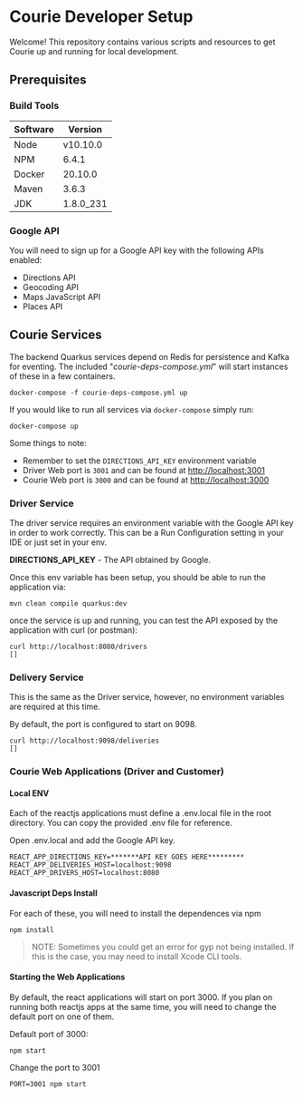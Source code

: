 # Courie Developer Setup
Welcome! This repository contains various scripts and resources to get Courie up and running for local development.  

## Prerequisites

### Build Tools

| Software | Version |
| -------  | ------- |
| Node     | v10.10.0|
| NPM      | 6.4.1   |
| Docker   | 20.10.0 |
| Maven    | 3.6.3   | 
| JDK      | 1.8.0_231|


### Google API 
You will need to sign up for a Google API key with the following APIs enabled:

* Directions API
* Geocoding API
* Maps JavaScript API
* Places API

## Courie Services
The backend Quarkus services depend on Redis for persistence and Kafka for eventing. The included "*courie-deps-compose.yml*" will start instances of these in a few containers. 

```
docker-compose -f courie-deps-compose.yml up
```

If you would like to run all services via `docker-compose` simply run:
```
docker-compose up
```

Some things to note:
*  Remember to set the `DIRECTIONS_API_KEY` environment variable
*  Driver Web port is `3001` and can be found at [http://localhost:3001](http://localhost:3001)
*  Courie Web port is `3000` and can be found at [http://localhost:3000](http://localhost:3000)


### Driver Service
The driver service requires an environment variable with the Google API key in order to work correctly. This can be a Run Configuration setting in your IDE or just set in your env. 

__DIRECTIONS_API_KEY__ - The API obtained by Google. 

Once this env variable has been setup, you should be able to run the application via:

```
mvn clean compile quarkus:dev
```

once the service is up and running, you can test the API exposed by the application with curl (or postman):

```
curl http://localhost:8080/drivers
[]
```

### Delivery Service
This is the same as the Driver service, however, no environment variables are required at this time. 

By default, the port is configured to start on 9098.

```
curl http://localhost:9098/deliveries
[]
```

### Courie Web Applications (Driver and Customer)

#### Local ENV
Each of the reactjs applications must define a .env.local file in the root directory. You can copy the provided .env file for reference. 

Open .env.local and add the Google API key. 

```
REACT_APP_DIRECTIONS_KEY=*******API KEY GOES HERE*********
REACT_APP_DELIVERIES_HOST=localhost:9098
REACT_APP_DRIVERS_HOST=localhost:8080
```


#### Javascript Deps Install
For each of these, you will need to install the dependences via npm

```
npm install
```

> NOTE: Sometimes you could get an error for gyp not being installed. If this is the case, you may need to install Xcode CLI tools. 

#### Starting the Web Applications
By default, the react applications will start on port 3000. If you plan on running both reactjs apps at the same time, you will need to change the default port on one of them. 

Default port of 3000:
```
npm start
```

Change the port to 3001
```
PORT=3001 npm start
```


